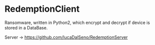 # RedemptionClient

Ransomware, written in Python2, which encrypt and decrypt if device is stored in a DataBase.

Server -> https://github.com/lucaDalSeno/RedemptionServer
